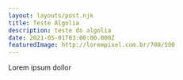 ```yaml
---
layout: layouts/post.njk
title: Teste Algolia
description: teste do algolia
date: 2021-05-01T03:00:00.000Z
featuredImage: http://lorempixel.com.br/700/500
---
```

Lorem ipsum dollor